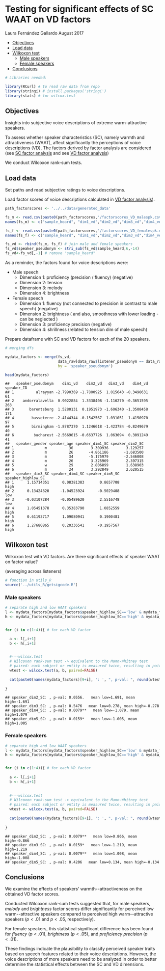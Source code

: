 Testing for significant effects of SC WAAT on VD factors
================
Laura Fernández Gallardo
August 2017

-   [Objectives](#objectives)
-   [Load data](#load-data)
-   [Wilkoxon test](#wilkoxon-test)
    -   [Male speakers](#male-speakers)
    -   [Female speakers](#female-speakers)
-   [Conclusions](#conclusions)

``` r
# Libraries needed:

library(RCurl) # to read raw data from repo
library(stringi) # install.packages('stringi')
library(stats) # for wilcox.test
```

Objectives
----------

Insights into subjective voice descriptions of extreme warm-attractive speakers.

To assess whether speaker characteristics (SC), namely warmth and attractiveness (WAAT), affect significantly the perceptions of voice descriptions (VD). The factors derived by factor analysis are considered (see [SC factor analysis](https://github.com/laufergall/Subjective_Speaker_Characteristics/tree/master/analysis/speaker_characteristics/factor_analysis) and see [VD factor analysis](https://github.com/laufergall/Subjective_Speaker_Characteristics/tree/master/analysis/voice_descriptions/factor_analysis))

We conduct Wilcoxon rank-sum tests.

Load data
---------

Set paths and read subjective ratings to voice descriptions.

Load factor scores of voice descriptions calculated in [VD factor analysis](https://github.com/laufergall/Subjective_Speaker_Characteristics/tree/master/analysis/voice_descriptions/factor_analysis)).

``` r
path_factorscores <- '../../data/generated_data'

fs_m <- read.csv(paste0(path_factorscores,'/factorscores_VD_malespk.csv'))
names(fs_m) <- c("sample_heard", "dim1_vd","dim2_vd","dim3_vd","dim4_vd" ) # voice description dimensions

fs_f <- read.csv(paste0(path_factorscores,'/factorscores_VD_femalespk.csv'))
names(fs_f) <- c("sample_heard", "dim1_vd","dim2_vd","dim3_vd","dim4_vd" ) # voice description dimensions

fs_vd <- rbind(fs_m, fs_f) # join male and female speakers
fs_vd$speaker_pseudonym <- stri_sub(fs_vd$sample_heard,6,-14)
fs_vd<-fs_vd[,-1] # remove "sample_heard"
```

As a reminder, the factors found for voice descriptions were:

-   Male speech
    -   Dimension 1: proficiency (precision / fluency) (negative)
    -   Dimension 2: tension
    -   Dimension 3: melody
    -   Dimension 4: brightness
-   Female speech
    -   Dimension 1: fluency (not connected to precision in contrast to male speech) (negative)
    -   Dimension 2: brightness ( and also, smoothness with lower loading - can be neglected )
    -   Dimension 3: proficiency precision (negative)
    -   Dimension 4: shrillness (related to tension dim of male speech)

Prepare dataframe with SC and VD factors for each of the 20 speakers.

``` r
# merging dfs

mydata_factors <- merge(fs_vd, 
                        data_raw[data_raw$listener_pseudonym == data_raw$listener_pseudonym[1] , 6:15], 
                        by = 'speaker_pseudonym')

head(mydata_factors)
```

    ##   speaker_pseudonym    dim1_vd    dim2_vd   dim3_vd    dim4_vd speaker_ID
    ## 1          alrayyan -2.7990369 -1.7800925  1.015643 -0.3498631         61
    ## 2    andorralavella  0.9022884  1.3338408 -1.116270 -0.3651595        263
    ## 3       barentsburg  1.5280131  0.1951973 -1.606340 -1.3508458        171
    ## 4        basseterre -2.4144344 -0.1542567  1.031051  1.4150970         97
    ## 5        birmingham -1.8787370  1.1246618 -1.423784 -0.8249679         40
    ## 6         bucharest -2.5669615 -0.6637726  1.063094  0.3091249         41
    ##   speaker_gender speaker_age speaker_dim1_SC speaker_dim2_SC
    ## 1              m          30        3.309936        3.129257
    ## 2              m          26       -4.861186       -1.683500
    ## 3              m          34       -5.175979       -2.546008
    ## 4              m          26        3.325969        2.397315
    ## 5              w          29        2.806899        1.638903
    ## 6              m          24        3.292849        2.620515
    ##   speaker_dim3_SC speaker_dim4_SC speaker_dim5_SC speaker_highlow_SC
    ## 1      1.15714351      0.08381383       0.8657708               high
    ## 2      0.13424320     -1.04523924      -0.5029408                low
    ## 3     -0.03107284     -0.05489620       2.5516748                low
    ## 4      1.05451378      0.35383790       1.0852559               high
    ## 5      0.61193717      1.09080941       0.1900481               high
    ## 6      1.27680865      0.20336541      -0.1957567               high

Wilkoxon test
-------------

Wilkoxon test with VD factors. Are there significant effects of speaker WAAT on factor value?

(averaging across listeners)

``` r
# function in utils_R
source('../utils_R/getsigcode.R')
```

### Male speakers

``` r
# separate high and low WAAT speakers
l <- mydata_factors[mydata_factors$speaker_highlow_SC=='low' & mydata_factors$speaker_gender=='m',]
h <- mydata_factors[mydata_factors$speaker_highlow_SC=='high' & mydata_factors$speaker_gender=='m',]


for (i in c(1:4)){ # for each VD factor

  a <- l[,i+1]
  b <- h[,i+1]

  
  #---wilcox.test
  # Wilcoxon rank-sum test -> equivalent to the Mann-Whitney test
  # paired: each subject or entity is measured twice, resulting in pairs of observations <- this is not our case
  wtest <- wilcox.test(a, b, paired=FALSE)
  
  cat(paste0(names(mydata_factors)[9+i], ': ', ", p-val: ", round(wtest$p.value,4),getsigcode(wtest$p.value), '   mean low=',round(mean(a),3),', mean high=',round(mean(b),3),'\n'))
  
}
```

    ## speaker_dim2_SC: , p-val: 0.0556.   mean low=1.691, mean high=-1.691
    ## speaker_dim3_SC: , p-val: 0.5476   mean low=0.278, mean high=-0.278
    ## speaker_dim4_SC: , p-val: 0.0079**   mean low=-1.079, mean high=1.079
    ## speaker_dim5_SC: , p-val: 0.0159*   mean low=-1.005, mean high=1.005

### Female speakers

``` r
# separate high and low WAAT speakers
l <- mydata_factors[mydata_factors$speaker_highlow_SC=='low' & mydata_factors$speaker_gender=='w',]
h <- mydata_factors[mydata_factors$speaker_highlow_SC=='high' & mydata_factors$speaker_gender=='w',]


for (i in c(1:4)){ # for each VD factor
  
  a <- l[,i+1]
  b <- h[,i+1]
  
  
  #---wilcox.test
  # Wilcoxon rank-sum test -> equivalent to the Mann-Whitney test
  # paired: each subject or entity is measured twice, resulting in pairs of observations <- this is not our case
  wtest <- wilcox.test(a, b, paired=FALSE)
  
  cat(paste0(names(mydata_factors)[9+i], ': ', ", p-val: ", round(wtest$p.value,4),getsigcode(wtest$p.value), '   mean low=',round(mean(a),3),', mean high=',round(mean(b),3),'\n'))
  
}
```

    ## speaker_dim2_SC: , p-val: 0.0079**   mean low=0.866, mean high=-0.866
    ## speaker_dim3_SC: , p-val: 0.0159*   mean low=-1.219, mean high=1.219
    ## speaker_dim4_SC: , p-val: 0.0079**   mean low=1.008, mean high=-1.008
    ## speaker_dim5_SC: , p-val: 0.4206   mean low=0.134, mean high=-0.134

Conclusions
-----------

We examine the effects of speakers' warmth--attractiveness on the obtained VD factor scores.

Conducted Wilcoxon rank-sum tests suggested that, for male speakers, *melody* and *brightness* factor scores differ significantly for perceived low warm--attractive speakers compared to perceived high warm--attractive speakers (*p* &lt; .01 and *p* &lt; .05, respectively).

For female speakers, this statistical significant difference has been found for *fluency* (*p* &lt; .01), *brightness* (*p* &lt; .05), and *proficiency precision* (*p* &lt; .01).

These findings indicate the plausibility to classify perceived speaker traits based on speech features related to their voice descriptions. However, the voice descriptions of more speakers need to be analyzed in order to better determine the statistical effects between the SC and VD dimensions.
